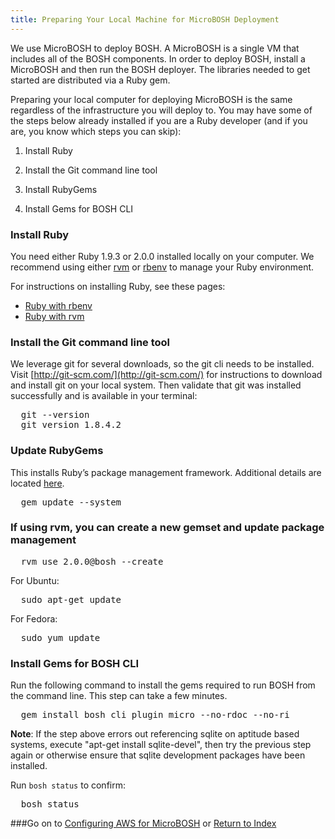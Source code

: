 ```yaml
---
title: Preparing Your Local Machine for MicroBOSH Deployment
---
```


We use MicroBOSH to deploy BOSH. A MicroBOSH is a single VM that
includes all of the BOSH components. In order to deploy BOSH, install
a MicroBOSH and then run the BOSH deployer. The libraries needed to
get started are distributed via a Ruby gem.

Preparing your local computer for deploying MicroBOSH is the same
regardless of the infrastructure you will deploy to. You may have some
of the steps below already installed if you are a Ruby developer (and
if you are, you know which steps you can skip):

1. Install Ruby

2. Install the Git command line tool

3. Install RubyGems

4. Install Gems for BOSH CLI

### Install Ruby

You need either Ruby 1.9.3 or 2.0.0 installed locally on your computer.
We recommend
using either [rvm](https://rvm.io/rvm/install) or
[rbenv](https://github.com/sstephenson/rbenv) to manage
your Ruby environment.

For instructions on installing Ruby, see these pages:

* [Ruby with rbenv](../common/install_ruby_rbenv.html)
* [Ruby with rvm](../common/install_ruby_rvm.html)

### Install the Git command line tool

We leverage git for several downloads, so the git cli needs to be installed. Visit [http://git-scm.com/](http://git-scm.com/) for
instructions to download and install git on your local system. Then
validate that git was installed successfully and is available in your terminal:

<pre class="terminal">
  git --version
  git version 1.8.4.2
</pre>

### Update RubyGems

This installs Ruby’s package management framework. Additional details
are located [here](http://rubygems.org/pages/download).
<pre class="terminal">
  gem update --system
</pre>

### If using rvm, you can create a new gemset and update package management

<pre class="terminal">
  rvm use 2.0.0@bosh --create
</pre>

For Ubuntu:

<pre class="terminal">
  sudo apt-get update
</pre>

For Fedora:

<pre class="terminal">
  sudo yum update
</pre>

### Install Gems for BOSH CLI

Run the following command to install the gems required to run BOSH
from the command line. This step can take a few minutes.

<pre class="terminal">
  gem install bosh_cli_plugin_micro --no-rdoc --no-ri
</pre>

**Note**: If the step above errors out referencing sqlite on aptitude based systems, execute "apt-get install sqlite-devel", then try the previous step again or otherwise ensure that sqlite development packages have been installed.

Run `bosh status` to confirm:

<pre class="terminal">
  bosh status
</pre>


###Go on to [Configuring AWS for MicroBOSH](./configure_aws_micro_bosh.html) or [Return to Index](./index.html)



